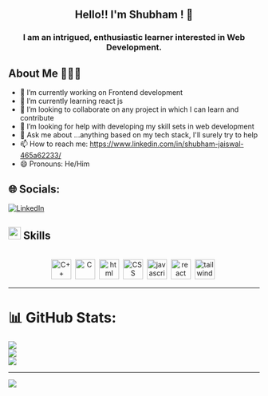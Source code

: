 <h2 align="center">Hello!! I'm Shubham ! 👋</h2>
<h3 align="center">I am an intrigued, enthusiastic learner interested in Web Development.</h3>


## About Me 🙋🏻‍♂️
- 🔭 I’m currently working on Frontend development 
- 🌱 I’m currently learning react js
- 👯 I’m looking to collaborate on any project in which I can learn and contribute 
- 🤔 I’m looking for help with developing my skill sets in web development
- 💬 Ask me about ...anything based on my tech stack, I'll surely try to help
- 📫 How to reach me: https://www.linkedin.com/in/shubham-jaiswal-465a62233/
- 😄 Pronouns: He/Him
<!-- ⚡ Fun fact: People believe me, actually more than what I do. -->

## 🌐 Socials:
[![LinkedIn](https://img.shields.io/badge/LinkedIn-%230077B5.svg?logo=linkedin&logoColor=white)](https://www.linkedin.com/in/shubham-jaiswal-465a62233/) 

## <img src="https://media2.giphy.com/media/QssGEmpkyEOhBCb7e1/giphy.gif?cid=ecf05e47a0n3gi1bfqntqmob8g9aid1oyj2wr3ds3mg700bl&rid=giphy.gif" width ="25"><b> Skills</b>
<br>


<div align="center">
  <img src="https://cdn.worldvectorlogo.com/logos/c-1.svg" title="C++" alt="C++" width="40" height="40"/>&nbsp;
  <img src="https://cdn.worldvectorlogo.com/logos/c.svg" title="C" alt="C" width="40" height="40"/>&nbsp;
  <img src="https://cdn.worldvectorlogo.com/logos/html-1.svg" title="html" alt="html" width="40" height="40"/>&nbsp;
  <img src="https://cdn.worldvectorlogo.com/logos/css-3.svg" title="CSS" alt="CSS" width="40" height="40"/>&nbsp;
<!--   <img src="https://cdn.worldvectorlogo.com/logos/bootstrap-5-1.svg" title="Bootstrap" alt="Bootstrap" width="40" height="40"/>&nbsp; -->
  <img src="https://cdn.worldvectorlogo.com/logos/logo-javascript.svg" title="javascript" alt="javascript" width="40" height="40"/>&nbsp;
<!--   <img src="https://cdn.worldvectorlogo.com/logos/mongodb-icon-1.svg" title="mongoDB" alt="mongoDB" width="40" height="40"/>&nbsp; -->
<!--   <img src="https://cdn.worldvectorlogo.com/logos/npm.svg" title="npm" alt="npm" width="40" height="40"/>&nbsp; -->
<!--   <img src="https://cdn.worldvectorlogo.com/logos/jquery-4.svg" title="jQuery" alt="jQuery" width="40" height="40"/>&nbsp; -->
  <img src="https://cdn.worldvectorlogo.com/logos/react-2.svg" title="React" alt="react" width="40" height="40"/>&nbsp;
<!--   <img src="https://cdn.worldvectorlogo.com/logos/nodejs-1.svg" title="nodejs" alt="nodejs" width="40" height="40"/>&nbsp; -->
  <img src="https://cdn.worldvectorlogo.com/logos/tailwind-css-2.svg" title="Tailwind" alt="tailwind" width="40" height="40"/>&nbsp;
</div> 	

---

# 📊 GitHub Stats:
![](https://github-readme-stats.vercel.app/api?username=shubhujais15&theme=dark&hide_border=false&include_all_commits=true&count_private=true)<br/>
![](https://github-readme-streak-stats.herokuapp.com/?user=shubhujais15&theme=dark&hide_border=false)<br/>
![](https://github-readme-stats.vercel.app/api/top-langs/?username=shubhujais15&theme=dark&hide_border=false&include_all_commits=true&count_private=true&layout=compact)

---
[![](https://visitcount.itsvg.in/api?id=shubhujais15&icon=0&color=0)](https://visitcount.itsvg.in)

<!-- Proudly created with GPRM ( https://gprm.itsvg.in ) -->
